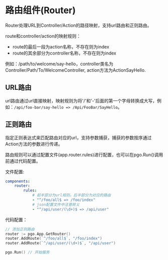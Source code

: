 # 路由组件(Router)
Router处理URL到Controller/Action的路径映射，支持url路由和正则路由。

route和controller/action的映射规则：
- route的最后一段为action名称，不存在则为index
- route的其余部分为controller名称，不存在则为index

例如：/path/to/welcome/say-hello，controller类名为Controller/Path/To/WelcomeController, action方法为ActionSayHello.

## URL路由
url路由通过url直接映射，映射规则为将'/'和'-'后面的第一个字母转换成大写，例如：`/api/foo-bar/say-hello => /Api/FooBar/SayHello`。

## 正则路由
指定正则表达式来匹配路由对应的url，支持参数捕获，捕获的参数按序通过Action方法的参数进行传递。

路由规则可以通过配置文件(app.router.rules)进行配置，也可以在pgo.Run()调用前通过代码配置。

文件配置:
```yaml
components:
    router:
        rules:
            # 前半部分为url规则，后半部分为对应的路由
            - "^/foo/all$ => /foo/index"
            # json配置文件中注意转义
            - "^/api/user/(\d+)$ => /api/user"
```

代码配置：
```go
// 添加正则路由
router := pgo.App.GetRouter()
router.AddRoute(`^/foo/all$`, "/foo/index")
router.AddRoute(`^/api/user/(\d+)$`, "/api/user")

pgo.Run() // 开始服务
```
